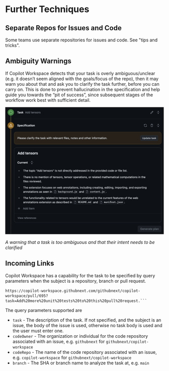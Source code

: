 # Further Techniques

## Separate Repos for Issues and Code

<!-- TODO(eaftan): fill this in -->

Some teams use separate repositories for issues and code. See "tips and tricks".

## Ambiguity Warnings

If Copilot Workspace detects that your task is overly ambiguous/unclear (e.g. it doesn’t seem aligned with the goals/focus of the repo), then it may warn you about that and ask you to clarify the task further, before you can carry on. This is done to prevent hallucination in the specification and help guide you towards the “pit of success”, since subsequent stages of the workflow work best with sufficient detail.

<img src="images/ambiguous-spec.png" width=600 alt="Ambiguous specification">

*A warning that a task is too ambiguous and that their intent needs to be clarified*

## Incoming Links

Copilot Workspace has a capability for the task to be specified by query parameters when the subject is a repository, branch or pull request. 

```
https://copilot-workspace.githubnext.com/githubnext/copilot-workspace/pull/695?task=Add%20more%20unit%20tests%20to%20this%20pull%20request.```
```

The query parameters supported are

- `task` - The description of the task. If not specified, and the subject is an issue, the body of the issue is used, otherwise no task body is used and the user must enter one.
- `codeOwner` - The organization or individual for the code repository associated with an issue, e.g. `githubnext` for `githubnext/copilot-workspace`
- `codeRepo` - The name of the code repository associated with an issue, e.g. `copilot-workspace` for `githubnext/copilot-workspace`
- `branch` - The SHA or branch name to analyze the task at, e.g. `main`


